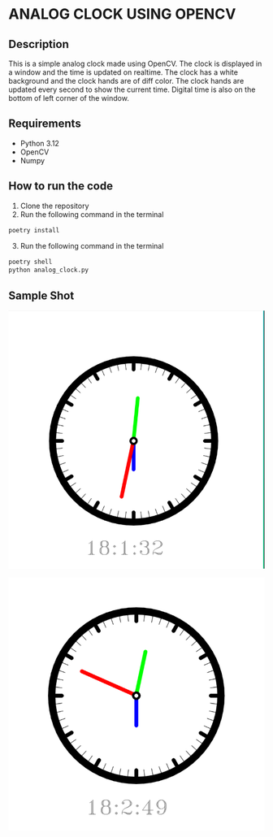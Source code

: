 # ANALOG CLOCK USING OPENCV 


## Description
This is a simple analog clock made using OpenCV. The clock is displayed in a window and the time is updated on realtime. The clock has a white background and the clock hands are of diff color. The clock hands are updated every second to show the current time. Digital time is also on the bottom of left corner of the window.

## Requirements
- Python 3.12
- OpenCV
- Numpy


## How to run the code
1. Clone the repository
2. Run the following command in the terminal
```bash
poetry install
```
3. Run the following command in the terminal
```bash
poetry shell
python analog_clock.py
```

## Sample Shot 

![Clock Screenshot](images/clock_screenshot.png)

![Clock Screenshot](images/clock_screenshot2.png)